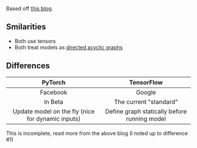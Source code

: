 Based off [this blog](https://towardsdatascience.com/pytorch-vs-tensorflow-spotting-the-difference-25c75777377b).

## Smilarities
* Both use tensors
* Both treat models as [directed acyclic graphs](https://en.wikipedia.org/wiki/Directed_acyclic_graph)
## Differences

|PyTorch|TensorFlow|
| :---: | :---: |
| Facebook | Google |
| In Beta | The current "standard" |
| Update model on the fly (nice for dynamic inputs) | Define graph statically before running model |

This is incomplete, read more from the above blog (I noted up to difference #1)
